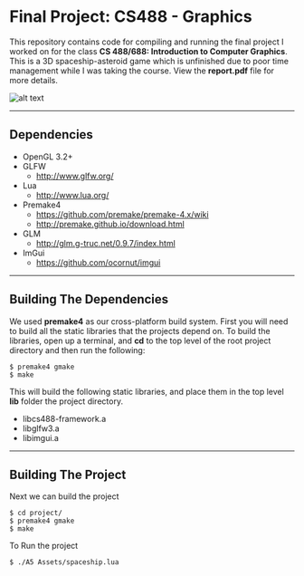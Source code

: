 # Final Project: CS488 - Graphics
This repository contains code for compiling and running the final project I worked on for the class **CS 488/688: Introduction to Computer Graphics**. This is a 3D spaceship-asteroid game which is unfinished due to poor time management while I was taking the course. View the **report.pdf** file for more details. 

![alt text](https://github.com/joeyreu/spaceship-gfx-project/blob/master/report/reflect.png?raw=true)

---

## Dependencies
* OpenGL 3.2+
* GLFW
    * http://www.glfw.org/
* Lua
    * http://www.lua.org/
* Premake4
    * https://github.com/premake/premake-4.x/wiki
    * http://premake.github.io/download.html
* GLM
    * http://glm.g-truc.net/0.9.7/index.html
* ImGui
    * https://github.com/ocornut/imgui


---

## Building The Dependencies
We used **premake4** as our cross-platform build system. First you will need to build all
the static libraries that the projects depend on. To build the libraries, open up a
terminal, and **cd** to the top level of the root project directory and then run the
following:

    $ premake4 gmake
    $ make

This will build the following static libraries, and place them in the top level **lib**
folder the project directory.
* libcs488-framework.a
* libglfw3.a
* libimgui.a


--- 

## Building The Project
Next we can build the project

    $ cd project/
    $ premake4 gmake
    $ make

To Run the project

    $ ./A5 Assets/spaceship.lua

